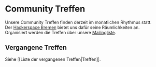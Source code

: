 # Community Treffen

Unsere Community Treffen finden derzeit im monatlichen Rhythmus statt.
Der [Hackerspace Bremen](https://www.hackerspace-bremen.de/) bietet uns dafür seine Räumlichkeiten an.
Organisiert werden die Treffen über unsere [Mailingliste](https://planetcyborg.de/mailman/listinfo/ff-bremen).

## Vergangene Treffen
Siehe [[Liste der vergangenen Treffen|Treffen]].
